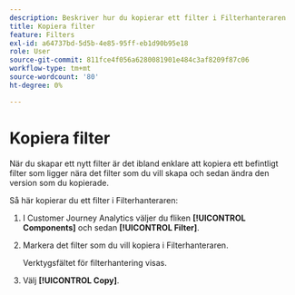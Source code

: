 ```yaml
---
description: Beskriver hur du kopierar ett filter i Filterhanteraren
title: Kopiera filter
feature: Filters
exl-id: a64737bd-5d5b-4e85-95ff-eb1d90b95e18
role: User
source-git-commit: 811fce4f056a6280081901e484c3af8209f87c06
workflow-type: tm+mt
source-wordcount: '80'
ht-degree: 0%

---
```


# Kopiera filter

När du skapar ett nytt filter är det ibland enklare att kopiera ett befintligt filter som ligger nära det filter som du vill skapa och sedan ändra den version som du kopierade.

Så här kopierar du ett filter i Filterhanteraren:

1. I Customer Journey Analytics väljer du fliken **[!UICONTROL Components]** och sedan **[!UICONTROL Filter]**.

1. Markera det filter som du vill kopiera i Filterhanteraren.

   Verktygsfältet för filterhantering visas.

1. Välj **[!UICONTROL Copy]**.
